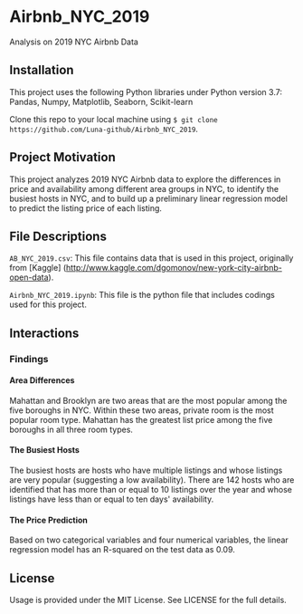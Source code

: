 # Airbnb_NYC_2019
Analysis on 2019 NYC Airbnb Data
## Installation
This project uses the following Python libraries under Python version 3.7:
  Pandas, 
  Numpy, 
  Matplotlib, 
  Seaborn, 
  Scikit-learn

Clone this repo to your local machine using ```$ git clone https://github.com/Luna-github/Airbnb_NYC_2019```. 

## Project Motivation
This project analyzes 2019 NYC Airbnb data to explore the differences in price and availability among different area groups in NYC, to identify the busiest hosts in NYC, and to build up a preliminary linear regression model to predict the listing price of each listing. 

## File Descriptions
`AB_NYC_2019.csv`: This file contains data that is used in this project, originally from [Kaggle] (http://www.kaggle.com/dgomonov/new-york-city-airbnb-open-data).

`Airbnb_NYC_2019.ipynb`: This file is the python file that includes codings used for this project.

## Interactions
### Findings
#### Area Differences
Mahattan and Brooklyn are two areas that are the most popular among the five boroughs in NYC. Within these two areas, private room is the most popular room type. Mahattan has the greatest list price among the five boroughs in all three room types. 

#### The Busiest Hosts
The busiest hosts are hosts who have multiple listings and whose listings are very popular (suggesting a low availability). There are 142 hosts who are identified that has more than or equal to 10 listings over the year and whose listings have less than or equal to ten days' availability. 

#### The Price Prediction
Based on two categorical variables and four numerical variables, the linear regression model has an R-squared on the test data as 0.09. 

## License
Usage is provided under the MIT License. See LICENSE for the full details.
